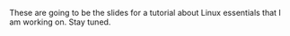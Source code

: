 These are going to be the slides for a tutorial about Linux essentials that 
I am working on. Stay tuned.
